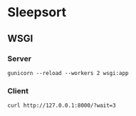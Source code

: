 # Sleepsort

## WSGI

### Server

`gunicorn --reload --workers 2 wsgi:app`

### Client

`curl http://127.0.0.1:8000/?wait=3`